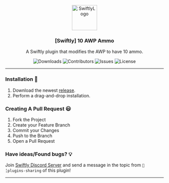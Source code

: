 <p align="center">
  <a href="https://github.com/swiftly-solution/swiftly_10awp">
    <img src="https://cdn.swiftlycs2.net/swiftly-logo.png" alt="SwiftlyLogo" width="80" height="80">
  </a>

  <h3 align="center">[Swiftly] 10 AWP Ammo</h3>

  <p align="center">
    A Swiftly plugin that modifies the AWP to have 10 ammo.
    <br/>
  </p>
</p>

<p align="center">
  <img src="https://img.shields.io/github/downloads/swiftly-solution/swiftly_10awp/total" alt="Downloads"> 
  <img src="https://img.shields.io/github/contributors/swiftly-solution/swiftly_10awp?color=dark-green" alt="Contributors">
  <img src="https://img.shields.io/github/issues/swiftly-solution/swiftly_10awp" alt="Issues">
  <img src="https://img.shields.io/github/license/swiftly-solution/swiftly_10awp" alt="License">
</p>

---

### Installation 👀

1. Download the newest [release](https://github.com/swiftly-solution/swiftly_10awp/releases).
2. Perform a drag-and-drop installation.

### Creating A Pull Request 😃

1. Fork the Project
2. Create your Feature Branch
3. Commit your Changes
4. Push to the Branch
5. Open a Pull Request

### Have ideas/Found bugs? 💡
Join [Swiftly Discord Server](https://swiftlycs2.net/discord) and send a message in the topic from `📕╎plugins-sharing` of this plugin!

---
